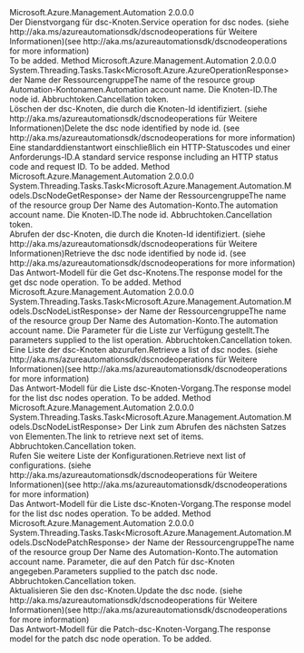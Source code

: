 <Type Name="IDscNodeOperations" FullName="Microsoft.Azure.Management.Automation.IDscNodeOperations">
  <TypeSignature Language="C#" Value="public interface IDscNodeOperations" />
  <TypeSignature Language="ILAsm" Value=".class public interface auto ansi abstract IDscNodeOperations" />
  <TypeSignature Language="DocId" Value="T:Microsoft.Azure.Management.Automation.IDscNodeOperations" />
  <TypeSignature Language="VB.NET" Value="Public Interface IDscNodeOperations" />
  <TypeSignature Language="F#" Value="type IDscNodeOperations = interface" />
  <AssemblyInfo>
    <AssemblyName>Microsoft.Azure.Management.Automation</AssemblyName>
    <AssemblyVersion>2.0.0.0</AssemblyVersion>
  </AssemblyInfo>
  <Interfaces />
  <Docs>
    <summary>
            <span data-ttu-id="f8150-101">Der Dienstvorgang für dsc-Knoten.</span><span class="sxs-lookup"><span data-stu-id="f8150-101">Service operation for dsc nodes.</span></span>  <span data-ttu-id="f8150-102">(siehe http://aka.ms/azureautomationsdk/dscnodeoperations für Weitere Informationen)</span><span class="sxs-lookup"><span data-stu-id="f8150-102">(see http://aka.ms/azureautomationsdk/dscnodeoperations for more information)</span></span>
            </summary>
    <remarks>To be added.</remarks>
  </Docs>
  <Members>
    <Member MemberName="DeleteAsync">
      <MemberSignature Language="C#" Value="public System.Threading.Tasks.Task&lt;Microsoft.Azure.AzureOperationResponse&gt; DeleteAsync (string resourceGroupName, string automationAccount, Guid nodeId, System.Threading.CancellationToken cancellationToken);" />
      <MemberSignature Language="ILAsm" Value=".method public hidebysig newslot virtual instance class System.Threading.Tasks.Task`1&lt;class Microsoft.Azure.AzureOperationResponse&gt; DeleteAsync(string resourceGroupName, string automationAccount, valuetype System.Guid nodeId, valuetype System.Threading.CancellationToken cancellationToken) cil managed" />
      <MemberSignature Language="DocId" Value="M:Microsoft.Azure.Management.Automation.IDscNodeOperations.DeleteAsync(System.String,System.String,System.Guid,System.Threading.CancellationToken)" />
      <MemberSignature Language="F#" Value="abstract member DeleteAsync : string * string * Guid * System.Threading.CancellationToken -&gt; System.Threading.Tasks.Task&lt;Microsoft.Azure.AzureOperationResponse&gt;" Usage="iDscNodeOperations.DeleteAsync (resourceGroupName, automationAccount, nodeId, cancellationToken)" />
      <MemberType>Method</MemberType>
      <AssemblyInfo>
        <AssemblyName>Microsoft.Azure.Management.Automation</AssemblyName>
        <AssemblyVersion>2.0.0.0</AssemblyVersion>
      </AssemblyInfo>
      <ReturnValue>
        <ReturnType>System.Threading.Tasks.Task&lt;Microsoft.Azure.AzureOperationResponse&gt;</ReturnType>
      </ReturnValue>
      <Parameters>
        <Parameter Name="resourceGroupName" Type="System.String" />
        <Parameter Name="automationAccount" Type="System.String" />
        <Parameter Name="nodeId" Type="System.Guid" />
        <Parameter Name="cancellationToken" Type="System.Threading.CancellationToken" />
      </Parameters>
      <Docs>
        <param name="resourceGroupName">
            <span data-ttu-id="f8150-103">der Name der Ressourcengruppe</span><span class="sxs-lookup"><span data-stu-id="f8150-103">The name of the resource group</span></span>
            </param>
        <param name="automationAccount">
            <span data-ttu-id="f8150-104">Automation-Kontonamen.</span><span class="sxs-lookup"><span data-stu-id="f8150-104">Automation account name.</span></span>
            </param>
        <param name="nodeId">
            <span data-ttu-id="f8150-105">Die Knoten-ID.</span><span class="sxs-lookup"><span data-stu-id="f8150-105">The node id.</span></span>
            </param>
        <param name="cancellationToken">
            <span data-ttu-id="f8150-106">Abbruchtoken.</span><span class="sxs-lookup"><span data-stu-id="f8150-106">Cancellation token.</span></span>
            </param>
        <summary>
            <span data-ttu-id="f8150-107">Löschen der dsc-Knoten, die durch die Knoten-Id identifiziert.  (siehe http://aka.ms/azureautomationsdk/dscnodeoperations für Weitere Informationen)</span><span class="sxs-lookup"><span data-stu-id="f8150-107">Delete the dsc node identified by node id.  (see http://aka.ms/azureautomationsdk/dscnodeoperations for more information)</span></span>
            </summary>
        <returns>
            <span data-ttu-id="f8150-108">Eine standarddienstantwort einschließlich ein HTTP-Statuscodes und einer Anforderungs-ID.</span><span class="sxs-lookup"><span data-stu-id="f8150-108">A standard service response including an HTTP status code and request ID.</span></span>
            </returns>
        <remarks>To be added.</remarks>
      </Docs>
    </Member>
    <Member MemberName="GetAsync">
      <MemberSignature Language="C#" Value="public System.Threading.Tasks.Task&lt;Microsoft.Azure.Management.Automation.Models.DscNodeGetResponse&gt; GetAsync (string resourceGroupName, string automationAccount, Guid nodeId, System.Threading.CancellationToken cancellationToken);" />
      <MemberSignature Language="ILAsm" Value=".method public hidebysig newslot virtual instance class System.Threading.Tasks.Task`1&lt;class Microsoft.Azure.Management.Automation.Models.DscNodeGetResponse&gt; GetAsync(string resourceGroupName, string automationAccount, valuetype System.Guid nodeId, valuetype System.Threading.CancellationToken cancellationToken) cil managed" />
      <MemberSignature Language="DocId" Value="M:Microsoft.Azure.Management.Automation.IDscNodeOperations.GetAsync(System.String,System.String,System.Guid,System.Threading.CancellationToken)" />
      <MemberSignature Language="F#" Value="abstract member GetAsync : string * string * Guid * System.Threading.CancellationToken -&gt; System.Threading.Tasks.Task&lt;Microsoft.Azure.Management.Automation.Models.DscNodeGetResponse&gt;" Usage="iDscNodeOperations.GetAsync (resourceGroupName, automationAccount, nodeId, cancellationToken)" />
      <MemberType>Method</MemberType>
      <AssemblyInfo>
        <AssemblyName>Microsoft.Azure.Management.Automation</AssemblyName>
        <AssemblyVersion>2.0.0.0</AssemblyVersion>
      </AssemblyInfo>
      <ReturnValue>
        <ReturnType>System.Threading.Tasks.Task&lt;Microsoft.Azure.Management.Automation.Models.DscNodeGetResponse&gt;</ReturnType>
      </ReturnValue>
      <Parameters>
        <Parameter Name="resourceGroupName" Type="System.String" />
        <Parameter Name="automationAccount" Type="System.String" />
        <Parameter Name="nodeId" Type="System.Guid" />
        <Parameter Name="cancellationToken" Type="System.Threading.CancellationToken" />
      </Parameters>
      <Docs>
        <param name="resourceGroupName">
            <span data-ttu-id="f8150-109">der Name der Ressourcengruppe</span><span class="sxs-lookup"><span data-stu-id="f8150-109">The name of the resource group</span></span>
            </param>
        <param name="automationAccount">
            <span data-ttu-id="f8150-110">Der Name des Automation-Konto.</span><span class="sxs-lookup"><span data-stu-id="f8150-110">The automation account name.</span></span>
            </param>
        <param name="nodeId">
            <span data-ttu-id="f8150-111">Die Knoten-ID.</span><span class="sxs-lookup"><span data-stu-id="f8150-111">The node id.</span></span>
            </param>
        <param name="cancellationToken">
            <span data-ttu-id="f8150-112">Abbruchtoken.</span><span class="sxs-lookup"><span data-stu-id="f8150-112">Cancellation token.</span></span>
            </param>
        <summary>
            <span data-ttu-id="f8150-113">Abrufen der dsc-Knoten, die durch die Knoten-Id identifiziert.  (siehe http://aka.ms/azureautomationsdk/dscnodeoperations für Weitere Informationen)</span><span class="sxs-lookup"><span data-stu-id="f8150-113">Retrieve the dsc node identified by node id.  (see http://aka.ms/azureautomationsdk/dscnodeoperations for more information)</span></span>
            </summary>
        <returns>
            <span data-ttu-id="f8150-114">Das Antwort-Modell für die Get dsc-Knotens.</span><span class="sxs-lookup"><span data-stu-id="f8150-114">The response model for the get dsc node operation.</span></span>
            </returns>
        <remarks>To be added.</remarks>
      </Docs>
    </Member>
    <Member MemberName="ListAsync">
      <MemberSignature Language="C#" Value="public System.Threading.Tasks.Task&lt;Microsoft.Azure.Management.Automation.Models.DscNodeListResponse&gt; ListAsync (string resourceGroupName, string automationAccount, Microsoft.Azure.Management.Automation.Models.DscNodeListParameters parameters, System.Threading.CancellationToken cancellationToken);" />
      <MemberSignature Language="ILAsm" Value=".method public hidebysig newslot virtual instance class System.Threading.Tasks.Task`1&lt;class Microsoft.Azure.Management.Automation.Models.DscNodeListResponse&gt; ListAsync(string resourceGroupName, string automationAccount, class Microsoft.Azure.Management.Automation.Models.DscNodeListParameters parameters, valuetype System.Threading.CancellationToken cancellationToken) cil managed" />
      <MemberSignature Language="DocId" Value="M:Microsoft.Azure.Management.Automation.IDscNodeOperations.ListAsync(System.String,System.String,Microsoft.Azure.Management.Automation.Models.DscNodeListParameters,System.Threading.CancellationToken)" />
      <MemberSignature Language="F#" Value="abstract member ListAsync : string * string * Microsoft.Azure.Management.Automation.Models.DscNodeListParameters * System.Threading.CancellationToken -&gt; System.Threading.Tasks.Task&lt;Microsoft.Azure.Management.Automation.Models.DscNodeListResponse&gt;" Usage="iDscNodeOperations.ListAsync (resourceGroupName, automationAccount, parameters, cancellationToken)" />
      <MemberType>Method</MemberType>
      <AssemblyInfo>
        <AssemblyName>Microsoft.Azure.Management.Automation</AssemblyName>
        <AssemblyVersion>2.0.0.0</AssemblyVersion>
      </AssemblyInfo>
      <ReturnValue>
        <ReturnType>System.Threading.Tasks.Task&lt;Microsoft.Azure.Management.Automation.Models.DscNodeListResponse&gt;</ReturnType>
      </ReturnValue>
      <Parameters>
        <Parameter Name="resourceGroupName" Type="System.String" />
        <Parameter Name="automationAccount" Type="System.String" />
        <Parameter Name="parameters" Type="Microsoft.Azure.Management.Automation.Models.DscNodeListParameters" />
        <Parameter Name="cancellationToken" Type="System.Threading.CancellationToken" />
      </Parameters>
      <Docs>
        <param name="resourceGroupName">
            <span data-ttu-id="f8150-115">der Name der Ressourcengruppe</span><span class="sxs-lookup"><span data-stu-id="f8150-115">The name of the resource group</span></span>
            </param>
        <param name="automationAccount">
            <span data-ttu-id="f8150-116">Der Name des Automation-Konto.</span><span class="sxs-lookup"><span data-stu-id="f8150-116">The automation account name.</span></span>
            </param>
        <param name="parameters">
            <span data-ttu-id="f8150-117">Die Parameter für die Liste zur Verfügung gestellt.</span><span class="sxs-lookup"><span data-stu-id="f8150-117">The parameters supplied to the list operation.</span></span>
            </param>
        <param name="cancellationToken">
            <span data-ttu-id="f8150-118">Abbruchtoken.</span><span class="sxs-lookup"><span data-stu-id="f8150-118">Cancellation token.</span></span>
            </param>
        <summary>
            <span data-ttu-id="f8150-119">Eine Liste der dsc-Knoten abzurufen.</span><span class="sxs-lookup"><span data-stu-id="f8150-119">Retrieve a list of dsc nodes.</span></span>  <span data-ttu-id="f8150-120">(siehe http://aka.ms/azureautomationsdk/dscnodeoperations für Weitere Informationen)</span><span class="sxs-lookup"><span data-stu-id="f8150-120">(see http://aka.ms/azureautomationsdk/dscnodeoperations for more information)</span></span>
            </summary>
        <returns>
            <span data-ttu-id="f8150-121">Das Antwort-Modell für die Liste dsc-Knoten-Vorgang.</span><span class="sxs-lookup"><span data-stu-id="f8150-121">The response model for the list dsc nodes operation.</span></span>
            </returns>
        <remarks>To be added.</remarks>
      </Docs>
    </Member>
    <Member MemberName="ListNextAsync">
      <MemberSignature Language="C#" Value="public System.Threading.Tasks.Task&lt;Microsoft.Azure.Management.Automation.Models.DscNodeListResponse&gt; ListNextAsync (string nextLink, System.Threading.CancellationToken cancellationToken);" />
      <MemberSignature Language="ILAsm" Value=".method public hidebysig newslot virtual instance class System.Threading.Tasks.Task`1&lt;class Microsoft.Azure.Management.Automation.Models.DscNodeListResponse&gt; ListNextAsync(string nextLink, valuetype System.Threading.CancellationToken cancellationToken) cil managed" />
      <MemberSignature Language="DocId" Value="M:Microsoft.Azure.Management.Automation.IDscNodeOperations.ListNextAsync(System.String,System.Threading.CancellationToken)" />
      <MemberSignature Language="F#" Value="abstract member ListNextAsync : string * System.Threading.CancellationToken -&gt; System.Threading.Tasks.Task&lt;Microsoft.Azure.Management.Automation.Models.DscNodeListResponse&gt;" Usage="iDscNodeOperations.ListNextAsync (nextLink, cancellationToken)" />
      <MemberType>Method</MemberType>
      <AssemblyInfo>
        <AssemblyName>Microsoft.Azure.Management.Automation</AssemblyName>
        <AssemblyVersion>2.0.0.0</AssemblyVersion>
      </AssemblyInfo>
      <ReturnValue>
        <ReturnType>System.Threading.Tasks.Task&lt;Microsoft.Azure.Management.Automation.Models.DscNodeListResponse&gt;</ReturnType>
      </ReturnValue>
      <Parameters>
        <Parameter Name="nextLink" Type="System.String" />
        <Parameter Name="cancellationToken" Type="System.Threading.CancellationToken" />
      </Parameters>
      <Docs>
        <param name="nextLink">
            <span data-ttu-id="f8150-122">Der Link zum Abrufen des nächsten Satzes von Elementen.</span><span class="sxs-lookup"><span data-stu-id="f8150-122">The link to retrieve next set of items.</span></span>
            </param>
        <param name="cancellationToken">
            <span data-ttu-id="f8150-123">Abbruchtoken.</span><span class="sxs-lookup"><span data-stu-id="f8150-123">Cancellation token.</span></span>
            </param>
        <summary>
            <span data-ttu-id="f8150-124">Rufen Sie weitere Liste der Konfigurationen.</span><span class="sxs-lookup"><span data-stu-id="f8150-124">Retrieve next list of configurations.</span></span>  <span data-ttu-id="f8150-125">(siehe http://aka.ms/azureautomationsdk/dscnodeoperations für Weitere Informationen)</span><span class="sxs-lookup"><span data-stu-id="f8150-125">(see http://aka.ms/azureautomationsdk/dscnodeoperations for more information)</span></span>
            </summary>
        <returns>
            <span data-ttu-id="f8150-126">Das Antwort-Modell für die Liste dsc-Knoten-Vorgang.</span><span class="sxs-lookup"><span data-stu-id="f8150-126">The response model for the list dsc nodes operation.</span></span>
            </returns>
        <remarks>To be added.</remarks>
      </Docs>
    </Member>
    <Member MemberName="PatchAsync">
      <MemberSignature Language="C#" Value="public System.Threading.Tasks.Task&lt;Microsoft.Azure.Management.Automation.Models.DscNodePatchResponse&gt; PatchAsync (string resourceGroupName, string automationAccount, Microsoft.Azure.Management.Automation.Models.DscNodePatchParameters parameters, System.Threading.CancellationToken cancellationToken);" />
      <MemberSignature Language="ILAsm" Value=".method public hidebysig newslot virtual instance class System.Threading.Tasks.Task`1&lt;class Microsoft.Azure.Management.Automation.Models.DscNodePatchResponse&gt; PatchAsync(string resourceGroupName, string automationAccount, class Microsoft.Azure.Management.Automation.Models.DscNodePatchParameters parameters, valuetype System.Threading.CancellationToken cancellationToken) cil managed" />
      <MemberSignature Language="DocId" Value="M:Microsoft.Azure.Management.Automation.IDscNodeOperations.PatchAsync(System.String,System.String,Microsoft.Azure.Management.Automation.Models.DscNodePatchParameters,System.Threading.CancellationToken)" />
      <MemberSignature Language="F#" Value="abstract member PatchAsync : string * string * Microsoft.Azure.Management.Automation.Models.DscNodePatchParameters * System.Threading.CancellationToken -&gt; System.Threading.Tasks.Task&lt;Microsoft.Azure.Management.Automation.Models.DscNodePatchResponse&gt;" Usage="iDscNodeOperations.PatchAsync (resourceGroupName, automationAccount, parameters, cancellationToken)" />
      <MemberType>Method</MemberType>
      <AssemblyInfo>
        <AssemblyName>Microsoft.Azure.Management.Automation</AssemblyName>
        <AssemblyVersion>2.0.0.0</AssemblyVersion>
      </AssemblyInfo>
      <ReturnValue>
        <ReturnType>System.Threading.Tasks.Task&lt;Microsoft.Azure.Management.Automation.Models.DscNodePatchResponse&gt;</ReturnType>
      </ReturnValue>
      <Parameters>
        <Parameter Name="resourceGroupName" Type="System.String" />
        <Parameter Name="automationAccount" Type="System.String" />
        <Parameter Name="parameters" Type="Microsoft.Azure.Management.Automation.Models.DscNodePatchParameters" />
        <Parameter Name="cancellationToken" Type="System.Threading.CancellationToken" />
      </Parameters>
      <Docs>
        <param name="resourceGroupName">
            <span data-ttu-id="f8150-127">der Name der Ressourcengruppe</span><span class="sxs-lookup"><span data-stu-id="f8150-127">The name of the resource group</span></span>
            </param>
        <param name="automationAccount">
            <span data-ttu-id="f8150-128">Der Name des Automation-Konto.</span><span class="sxs-lookup"><span data-stu-id="f8150-128">The automation account name.</span></span>
            </param>
        <param name="parameters">
            <span data-ttu-id="f8150-129">Parameter, die auf den Patch für dsc-Knoten angegeben.</span><span class="sxs-lookup"><span data-stu-id="f8150-129">Parameters supplied to the patch dsc node.</span></span>
            </param>
        <param name="cancellationToken">
            <span data-ttu-id="f8150-130">Abbruchtoken.</span><span class="sxs-lookup"><span data-stu-id="f8150-130">Cancellation token.</span></span>
            </param>
        <summary>
            <span data-ttu-id="f8150-131">Aktualisieren Sie den dsc-Knoten.</span><span class="sxs-lookup"><span data-stu-id="f8150-131">Update the dsc node.</span></span>  <span data-ttu-id="f8150-132">(siehe http://aka.ms/azureautomationsdk/dscnodeoperations für Weitere Informationen)</span><span class="sxs-lookup"><span data-stu-id="f8150-132">(see http://aka.ms/azureautomationsdk/dscnodeoperations for more information)</span></span>
            </summary>
        <returns>
            <span data-ttu-id="f8150-133">Das Antwort-Modell für die Patch-dsc-Knoten-Vorgang.</span><span class="sxs-lookup"><span data-stu-id="f8150-133">The response model for the patch dsc node operation.</span></span>
            </returns>
        <remarks>To be added.</remarks>
      </Docs>
    </Member>
  </Members>
</Type>